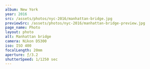 ```yaml
---
album: New York
year: 2016
src: /assets/photos/nyc-2016/manhattan-bridge.jpg
previewSrc: /assets/photos/nyc-2016/manhattan-bridge-preview.jpg
page_name: Photo
layout: photo
alt: Manhattan bridge
camera: Nikon D5300
iso: ISO 400
focalLength: 20mm
aperture: ƒ/3.2
shutterSpeed: 1/1250 sec
---
```

